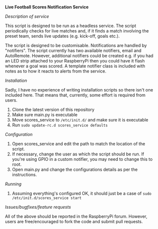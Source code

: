 **Live Football Scores Notification Service**

*Description of service*

This script is designed to be run as a headless service. The script periodically checks for live matches and, if it finds a match involving the preset team, sends live updates (e.g. kick-off, goals etc.).

The script is designed to be customisable. Notifications are handled by "notifiers". The script currently has two available notifiers, email and AutoRemote. However, additional notifiers could be created e.g. if you had an LED strip attached to your RaspberryPi then you could have it flash whenever a goal was scored. A template notifier class is included with notes as to how it reacts to alerts from the service.

*Installation*

Sadly, I have no experience of writing installation scripts so there isn't one included here. That means that, currently, some effort is required from users.

1. Clone the latest version of this repository
2. Make sure main.py is executable
3. Move scores_service to `/etc/init.d/` and make sure it is executable
4. Run `sudo update-rc.d scores_service defaults`

*Configuration*

1. Open scores_service and edit the path to match the location of the script.
2. If necessary, change the user as which the script should be run. If you're using GPIO in a custom notifier, you may need to change this to root.
3. Open main.py and change the configurations details as per the instructions.

*Running*

1. Assuming everything's configured OK, it should just be a case of `sudo /etc/init.d/scores_service start`

*Issues/bugfixes/feature requests*

All of the above should be reported in the RaspberryPi forum. However, users are free/encouraged to fork the code and submit pull requests.
